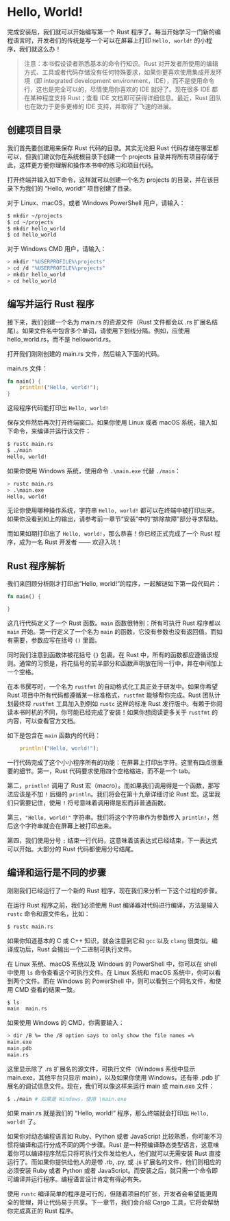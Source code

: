 # Hello, World!

完成安装后，我们就可以开始编写第一个 Rust 程序了。每当开始学习一门新的编程语言时，开发者们的传统是写一个可以在屏幕上打印 `Hello, world!` 的小程序，我们就这么办！

> 注意：本书假设读者熟悉基本的命令行知识。Rust 对开发者所使用的编辑方式、工具或者代码存储没有任何特殊要求，如果你更喜欢使用集成开发环境（即 integrated development environment，IDE），而不是使用命令行，这也是完全可以的，尽情使用你喜欢的 IDE 就好了。现在很多 IDE 都在某种程度支持 Rust；查看 IDE 文档即可获得详细信息。最近，Rust 团队也在致力于更多更棒的 IDE 支持，并取得了飞速的进展。

## 创建项目目录

我们首先要创建用来保存 Rust 代码的目录。其实无论把 Rust 代码存储在哪里都可以，但我们建议你在系统根目录下创建一个 projects 目录并将所有项目存储于此，这样更方便你理解和操作本书中的练习和项目代码。

打开终端并输入如下命令，这样就可以创建一个名为 projects 的目录，并在该目录下为我们的 “Hello, world!” 项目创建了目录。

对于 Linux、macOS，或者 Windows PowerShell 用户，请输入：

```sh
$ mkdir ~/projects
$ cd ~/projects
$ mkdir hello_world
$ cd hello_world
```

对于 Windows CMD 用户，请输入：

```sh
> mkdir "%USERPROFILE%\projects"
> cd /d "%USERPROFILE%\projects"
> mkdir hello_world
> cd hello_world
```

## 编写并运行 Rust 程序

接下来，我们创建一个名为 main.rs 的资源文件（Rust 文件都会以 .rs 扩展名结尾）。如果文件名中包含多个单词，请使用下划线分隔。例如，应使用 hello_world.rs，而不是 helloworld.rs。

打开我们刚刚创建的 main.rs 文件，然后输入下面的代码。

main.rs 文件：

```rs
fn main() {
    println!("Hello, world!");
}
```

这段程序代码能打印出 `Hello, world!`

保存文件然后再次打开终端窗口。如果你使用 Linux 或者 macOS 系统，输入如下命令，来编译并运行该文件：

```sh
$ rustc main.rs
$ ./main
Hello, world!
```

如果你使用 Windows 系统，使用命令 `.\main.exe` 代替 `./main`：

```sh
> rustc main.rs
> .\main.exe
Hello, world!
```

无论你使用哪种操作系统，字符串 `Hello, world!` 都可以在终端中被打印出来。如果你没看到如上的输出，请参考前一章节“安装”中的“排除故障”部分寻求帮助。

而如果如期打印出了 `Hello, world!`，那么恭喜！你已经正式完成了一个 Rust 程序，成为一名 Rust 开发者 —— 欢迎入坑！

## Rust 程序解析

我们来回顾分析刚才打印出“Hello, world!”的程序，一起解谜如下第一段代码片：

```rs
fn main() {

}
```

这几行代码定义了一个 Rust 函数。`main` 函数很特别：所有可执行 Rust 程序都以 `main` 开始。第一行定义了一个名为 `main` 的函数，它没有参数也没有返回值。而如有需要，参数应写在括号 `()` 里面。

同时我们注意到函数体被花括号 `{}` 包裹。在 Rust 中，所有的函数都应遵循该规则。通常的习惯是，将花括号的前半部分和函数声明放在同一行中，并在中间加上一个空格。

在本书撰写时，一个名为 `rustfmt` 的自动格式化工具正处于研发中。如果你希望 Rust 项目中所有代码都遵循某一标准格式，`rustfmt` 能够帮你完成。Rust 团队计划最终将 `rustfmt` 工具加入到例如 `rustc` 这样的标准 Rust 发行版中。有赖于你阅读本书时机的不同，你可能已经完成了安装！如果你想阅读更多关于 `rustfmt` 的内容，可以查看官方文档。

如下是包含在 `main` 函数内的代码：

```rs
    println!("Hello, world!");
```

一行代码完成了这个小小程序所有的功能：在屏幕上打印出字符。这里有四点很重要的细节。第一，Rust 代码要求使用四个空格缩进，而不是一个 tab。

第二，`println!` 调用了 Rust 宏（macro）。而如果我们调用得是一个函数，那写法应该是不加 `!` 后缀的 `println`。我们将会在第十九章详细讨论 Rust 宏。这里我们只需要记住，使用 `!` 符号意味着调用得是宏而非普通函数。

第三，`"Hello, world!"` 字符串。我们将这个字符串作为参数传入 `println!`，然后这个字符串就会在屏幕上被打印出来。

第四，我们使用分号 `;` 结束一行代码，这意味着该表达式已经结束，下一表达式可以开始。大部分的 Rust 代码都使用分号结尾。

## 编译和运行是不同的步骤

刚刚我们已经运行了一个新的 Rust 程序，现在我们来分析一下这个过程的步骤。

在运行 Rust 程序之前，我们必须使用 Rust 编译器对代码进行编译，方法是输入 `rustc` 命令和源文件名，比如：

```sh
$ rustc main.rs
```

如果你知道基本的 C 或 C++ 知识，就会注意到它和 `gcc` 以及 `clang` 很类似。编译成功后，Rust 会输出一个二进制可执行文件。

在 Linux 系统、macOS 系统以及 Windows 的 PowerShell 中，你可以在 shell 中使用 `ls` 命令查看这个可执行文件。在 Linux 系统和 macOS 系统中，你可以看到两个文件。而在 Windows 的 PowerShell 中，则可以看到三个同名文件，和使用 CMD 查看的结果一致。

```sh
$ ls
main  main.rs
```

如果使用 Windows 的 CMD，你需要输入：

```sh
> dir /B %= the /B option says to only show the file names =%
main.exe
main.pdb
main.rs
```

这里显示除了 .rs 扩展名的源文件，可执行文件（Windows 系统中显示 main.exe，其他平台只显示 main），以及如果你使用 Windows，还有带 .pdb 扩展名的调试信息文件。现在，我们可以像这样来运行 main 或 main.exe 文件：

```sh
$ ./main # 如果是 Windows，使用 \main.exe
```

如果 main.rs 就是我们的 “Hello, world!” 程序，那么终端就会打印出 `Hello, world!` 了。

如果你对动态编程语言如 Ruby、Python 或者 JavaScript 比较熟悉，你可能不习惯将编译和运行分成不同的两个步骤。Rust 是一种预编译静态类型语言，这意味着你可以编译程序然后只将可执行文件发给他人，他们就可以无需安装 Rust 直接运行了。而如果你提供给他人的是带 .rb, .py, 或 .js 扩展名的文件，他们则相应的必须安装 Ruby 或者 Python 或者 JavaScript。而安装之后，就只需一个命令即可编译并运行程序。编程语言设计肯定有得必有失。

使用 `rustc` 编译简单的程序是可行的，但随着项目的扩张，开发者会希望能更周全的管理，并让代码易于共享。下一章节，我们会介绍 Cargo 工具，它将会帮助你完成真正的 Rust 程序。
